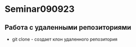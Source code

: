 ﻿# Seminar090923

## Работа с удаленными репозиториями

- git clone - создает клон удаленного репозитория
